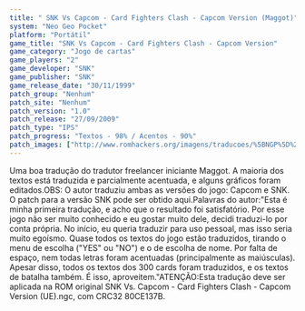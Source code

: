 ```yaml
---
title: " SNK Vs Capcom - Card Fighters Clash - Capcom Version (Maggot)"
system: "Neo Geo Pocket"
platform: "Portátil"
game_title: "SNK Vs Capcom - Card Fighters Clash - Capcom Version"
game_category: "Jogo de cartas"
game_players: "2"
game_developer: "SNK"
game_publisher: "SNK"
game_release_date: "30/11/1999"
patch_group: "Nenhum"
patch_site: "Nenhum"
patch_version: "1.0"
patch_release: "27/09/2009"
patch_type: "IPS"
patch_progress: "Textos - 98% / Acentos - 90%"
patch_images: ["http://www.romhackers.org/imagens/traducoes/%5BNGP%5D%20SNK%20Vs.%20Capcom%20-%20Card%20Fighters%20Clash%20-%20Capcom%20Version%20-%20Maggot%20-%201.png","http://www.romhackers.org/imagens/traducoes/%5BNGP%5D%20SNK%20Vs.%20Capcom%20-%20Card%20Fighters%20Clash%20-%20Capcom%20Version%20-%20Maggot%20-%202.png","http://www.romhackers.org/imagens/traducoes/%5BNGP%5D%20SNK%20Vs.%20Capcom%20-%20Card%20Fighters%20Clash%20-%20Capcom%20Version%20-%20Maggot%20-%203.png"]
---
```

Uma boa tradução do tradutor freelancer iniciante Maggot. A maioria dos textos está traduzida e parcialmente acentuada, e alguns gráficos foram editados.OBS: O autor traduziu ambas as versões do jogo: Capcom e SNK. O patch para a versão SNK pode ser obtido aqui.Palavras do autor:"Esta é minha primeira tradução, e acho que o resultado foi satisfatório. Por esse jogo não ser muito conhecido e eu gostar muito dele, decidi traduzi-lo por conta própria. No início, eu queria traduzir para uso pessoal, mas isso seria muito egoísmo. Quase todos os textos do jogo estão traduzidos, tirando o menu de escolha ("YES" ou "NO") e o de escolha de nome. Por falta de espaço, nem todas letras foram acentuadas (principalmente as  maiúsculas). Apesar disso, todos os textos dos 300 cards foram traduzidos, e os textos de batalha também. É isso, aproveitem."ATENÇÃO:Esta tradução deve ser aplicada na ROM original SNK Vs. Capcom - Card Fighters Clash - Capcom Version (UE).ngc, com CRC32 80CE137B.